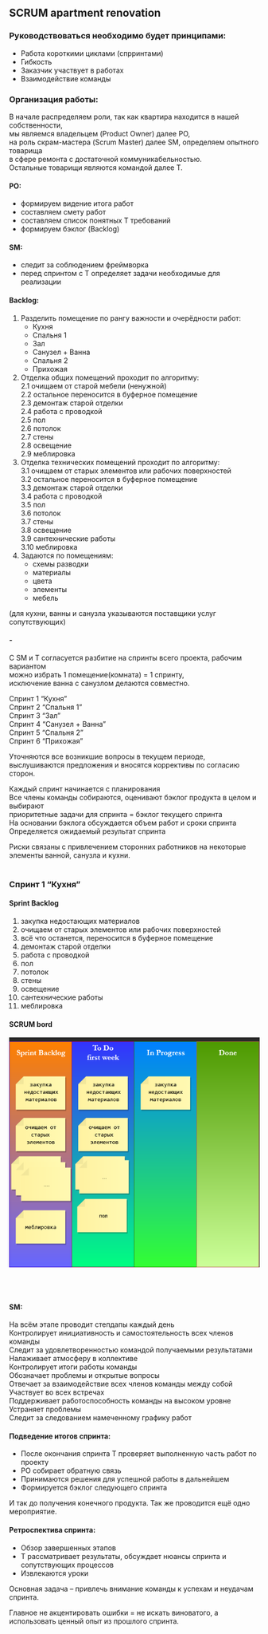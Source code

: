 ## SCRUM apartment renovation

### Руководствоваться необходимо будет принципами:  
- Работа короткими циклами (спрринтами)  
- Гибкость  
- Заказчик участвует в работах  
- Взаимодействие команды

### Организация работы:  
В начале распределяем роли, так как квартира находится в нашей собственности,  
мы являемся владельцем (Product Owner) далее PO,  
на роль скрам-мастера (Scrum Master) далее SM, определяем опытного товарища  
в сфере ремонта с достаточной коммуникабельностью.  
Остальные товарищи являются командой далее T.

#### PO:  
- формируем видение итога работ
- составляем смету работ
- составляем список понятных Т требований
- формируем бэклог (Backlog)

#### SM:
- следит за соблюдением фреймворка
- перед спринтом с T определяет задачи необходимые для реализации

#### **Backlog:**
1. Разделить помещение по рангу важности и очерёдности работ:
    - Кухня
    - Спальня 1
    - Зал
    - Санузел + Ванна
    - Спальня 2
    - Прихожая</br>
2. Отделка общих помещений проходит по алгоритму:  
2.1 очищаем от старой мебели (ненужной)  
2.2 остальное переносится в буферное помещение  
2.3 демонтаж старой отделки  
2.4 работа с проводкой  
2.5 пол  
2.6 потолок  
2.7 стены  
2.8 освещение  
2.9 меблировка</br>  
3. Отделка технических помещений проходит по алгоритму:  
3.1 очищаем от старых элементов или рабочих поверхностей  
3.2 остальное переносится в буферное помещение  
3.3 демонтаж старой отделки  
3.4 работа с проводкой  
3.5 пол  
3.6 потолок  
3.7 стены  
3.8 освещение  
3.9 сантехнические работы  
3.10 меблировка
4. Задаются по помещениям:
    - схемы разводки
    - материалы
    - цвета
    - элементы
    - мебель

(для кухни, ванны и санузла указываются поставщики услуг сопутствующих)  
#### -
С SM и T согласуется разбитие на спринты всего проекта, рабочим вариантом   
можно избрать 1 помещение(комната) = 1 спринту,  
исключение ванна с санузлом делаются совместно.  

Спринт 1 “Кухня”  
Спринт 2 “Спальня 1”  
Спринт 3 “Зал”  
Спринт 4 “Санузел + Ванна”  
Спринт 5 “Спальня 2”  
Спринт 6 “Прихожая”  

Уточняются все возникшие вопросы в текущем периоде, выслушиваются предложения и вносятся коррективы по согласию сторон.

Каждый спринт начинается с планирования  
Все члены команды собираются, оценивают бэклог продукта в целом и выбирают  
приоритетные задачи для спринта = бэклог текущего спринта  
На основании бэклога обсуждается объем работ и сроки спринта  
Определяется ожидаемый результат спринта  

Риски связаны с привлечением сторонних работников на некоторые элементы ванной, санузла и кухни.</br></br>
### Спринт 1 “Кухня”
#### **Sprint Backlog**
1. закупка недостающих материалов
2. очищаем от старых элементов или рабочих поверхностей  
3. всё что останется, переносится в буферное помещение  
4. демонтаж старой отделки  
5. работа с проводкой  
6. пол  
7. потолок  
8. стены  
9. освещение  
10. сантехнические работы  
11. меблировка

#### **SCRUM bord**
<p align="center"><img src ="SD.png" /></p></br></br>

#### SM:  
На всём этапе проводит степдапы каждый день  
Контролирует инициативность и самостоятельность всех членов команды  
Следит за удовлетворенностью командой получаемыми результатами  
Налаживает атмосферу в коллективе  
Контролирует итоги работы команды  
Обозначает проблемы и открытые вопросы  
Отвечает за взаимодействие всех членов команды между собой  
Участвует во всех встречах  
Поддерживает работоспособность команды на высоком уровне  
Устраняет проблемы  
Следит за следованием намеченному графику работ

#### Подведение итогов спринта:
- После окончания спринта Т проверяет выполненную часть работ по проекту
- РО собирает обратную связь
- Принимаются решения для успешной работы в дальнейшем
- Формируется бэклог следующего спринта

И так до получения конечного продукта.
Так же проводится ещё одно мероприятие.

#### Ретроспектива спринта:
- Обзор завершенных этапов
- Т рассматривает результаты, обсуждает нюансы спринта и сопутствующих процессов
- Извлекаются уроки

Основная задача – привлечь внимание команды к успехам и неудачам спринта.  

Главное не акцентировать ошибки = не искать виноватого, а использовать ценный опыт из прошлого спринта.